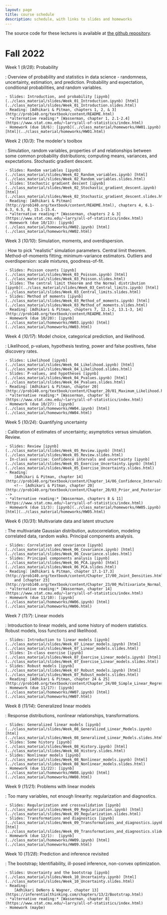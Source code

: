 ```yaml
---
layout: page
title: course schedule
description: schedule, with links to slides and homeworks
---
```


The source code for these lectures is available at
[the github repository](https://github.com/UOdsci/dsci345/).

# Fall 2022

Week 1 (*9/28*): Probability

: Overview of probability and statistics in data science -
    randomness, uncertainty, estimation, and prediction.
    Probability and expectation, conditional probabilities,
    and random variables.

    - Slides: Introduction, and probability [ipynb](../class_material/slides/Week_01_Introduction.ipynb) [html](../class_material/slides/Week_01_Introduction.slides.html)
    - Reading: [Adhikari & Pitman, chapters 1, 2, & 3](http://prob140.org/textbook/content/README.html)
    - *alternative reading:* [Wasserman, chapter 1, 2.1-2.4](https://www.stat.cmu.edu/~larry/all-of-statistics/index.html)
    - Homework (due 10/6): [ipynb](../class_material/homeworks/HW01.ipynb) [html](../class_material/homeworks/HW01.html)

Week 2 (*10/3*): The modeler's toolbox

: Simulation, random variables, properties of and relationships between
    some common probability distributions; computing means,
    variances, and expectations. Stochastic gradient descent.

    - Slides: Random variables [ipynb](../class_material/slides/Week_02_Random_variables.ipynb) [html](../class_material/slides/Week_02_Random_variables.slides.html)
    - Slides: Stochastic gradient descent [ipynb](../class_material/slides/Week_02_Stochastic_gradient_descent.ipynb) [html](../class_material/slides/Week_02_Stochastic_gradient_descent.slides.html)
    - Reading: [Adhikari & Pitman](http://prob140.org/textbook/content/README.html), chapters 4, 6.1-6.3, 6.5, 8, 15.1-15.4.
    - *alternative reading:* [Wasserman, chapters 2 & 3](https://www.stat.cmu.edu/~larry/all-of-statistics/index.html)
    - Homework (due 10/13): [ipynb](../class_material/homeworks/HW02.ipynb) [html](../class_material/homeworks/HW02.html)

Week 3 (*10/10*): Simulation, moments, and overdispersion.

: How to pick "realistic" simulation parameters.
    Central limit theorem.
    Method-of-moments fitting; minimum-variance estimators.
    Outliers and overdispersion: scale mixtures, goodness-of-fit.

    - Slides: Poisson counts [ipynb](../class_material/slides/Week_03_Poisson.ipynb) [html](../class_material/slides/Week_03_Poisson.slides.html)
    - Slides: The central limit theorem and the Normal distribution [ipynb](../class_material/slides/Week_03_Central_limits.ipynb) [html](../class_material/slides/Week_03_Central_limits.slides.html)
    - Slides: Method of moments [ipynb](../class_material/slides/Week_03_Method_of_moments.ipynb) [html](../class_material/slides/Week_03_Method_of_moments.slides.html)
    - Reading: [Adhikari & Pitman, chapters 7, 12.1-2, 13.1-3, 14](http://prob140.org/textbook/content/README.html)
    - Homework (due 10/20): [ipynb](../class_material/homeworks/HW03.ipynb) [html](../class_material/homeworks/HW03.html)

Week 4 (*10/17*): Model choice, categorical prediction, and likelihood.

: Likelihood, p-values, hypothesis testing, power and false positives,
    false discovery rates.

    - Slides: Likelihood [ipynb](../class_material/slides/Week_04_Likelihood.ipynb) [html](../class_material/slides/Week_04_Likelihood.slides.html)
    - Slides: P-values, and hypotheses [ipynb](../class_material/slides/Week_04_Pvalues.ipynb) [html](../class_material/slides/Week_04_Pvalues.slides.html)
    - Reading: [Adhikari & Pitman, chapter 20](http://prob140.org/textbook/content/Chapter_20/01_Maximum_Likelihood.html)
    - *alternative reading:* [Wasserman, chapter 9](https://www.stat.cmu.edu/~larry/all-of-statistics/index.html)
    - Homework (due 10/27): [ipynb](../class_material/homeworks/HW04.ipynb) [html](../class_material/homeworks/HW04.html)

Week 5 (*10/24*): Quantifying uncertainty

: Calibration of estimates of uncertainty;
    asymptotics versus simulation. Review.

    - Slides: Review [ipynb](../class_material/slides/Week_05_Review.ipynb) [html](../class_material/slides/Week_05_Review.slides.html)
    - In-class exercise: Confidence intervals and uncertainty [ipynb](../class_material/slides/Week_05_Exercise_Uncertainty.ipynb) [html](../class_material/slides/Week_05_Exercise_Uncertainty.slides.html)
    - Reading:
        [Adhikari & Pitman, chapter 14](http://prob140.org/textbook/content/Chapter_14/06_Confidence_Intervals.html);
        <!-- [Adhikari & Pitman, chapter 20](http://prob140.org/textbook/content/Chapter_20/03_Prior_and_Posterior.html) -->
    - *alternative reading:* [Wasserman, chapters 8 & 11](https://www.stat.cmu.edu/~larry/all-of-statistics/index.html)
    - Homework (due 11/3): [ipynb](../class_material/homeworks/HW05.ipynb) [html](../class_material/homeworks/HW05.html)

<!--
    - Slides: Power and false positives [ipynb](../class_material/slides/Week_05_Power.ipynb) [html](../class_material/slides/Week_05_Power.slides.html)
    - Slides: The bootstrap [ipynb](../class_material/slides/Week_05_Bootstrap.ipynb) [html](../class_material/slides/Week_05_Bootstrap.slides.html)
-->

Week 6 (*10/31*): Multivariate data and latent structure

: The multivariate Gaussian distribution, autocorrelation, modeling correlated data,
    random walks. Principal components analysis.
    
    - Slides: Correlation and covariance [ipynb](../class_material/slides/Week_06_Covariance.ipynb) [html](../class_material/slides/Week_06_Covariance.slides.html)
    - Slides: Principal components analysis [ipynb](../class_material/slides/Week_06_PCA.ipynb) [html](../class_material/slides/Week_06_PCA.slides.html)
    - Reading: [Adhikari & Pitman, chapter 17.1-17.3](http://prob140.org/textbook/content/Chapter_17/00_Joint_Densities.html)
        and [chapter 23](http://prob140.org/textbook/content/Chapter_23/00_Multivariate_Normal_RVs.html)
    - *alternative reading:* [Wasserman, chapter 14](https://www.stat.cmu.edu/~larry/all-of-statistics/index.html)
    - Homework (due 11/10): [ipynb](../class_material/homeworks/HW06.ipynb) [html](../class_material/homeworks/HW06.html)

Week 7 (*11/7*): Linear models

: Introduction to linear models, and some history of modern statistics.
    Robust models, loss functions and likelihood.

    - Slides: Introduction to linear models [ipynb](../class_material/slides/Week_07_Linear_models.ipynb) [html](../class_material/slides/Week_07_Linear_models.slides.html)
    - Slides: In-class exercise [ipynb](../class_material/slides/Week_07_Exercise_Linear_models.ipynb) [html](../class_material/slides/Week_07_Exercise_Linear_models.slides.html)
    - Slides: Robust models [ipynb](../class_material/slides/Week_07_Robust_models.ipynb) [html](../class_material/slides/Week_07_Robust_models.slides.html)
    - Reading: [Adhikari & Pitman, chapter 24 & 25](http://prob140.org/textbook/content/Chapter_24/00_Simple_Linear_Regression.html)
    - Homework (due 11/17): [ipynb](../class_material/homeworks/HW07.ipynb) [html](../class_material/homeworks/HW07.html)

Week 8 (*11/14*): Generalized linear models

: Response distributions, nonlinear relationships, transformations. <!-- Mixed models. -->

    - Slides: Generalized linear models [ipynb](../class_material/slides/Week_08_Generalized_Linear_Models.ipynb) [html](../class_material/slides/Week_08_Generalized_Linear_Models.slides.html)
    - Slides: Some history [ipynb](../class_material/slides/Week_08_History.ipynb) [html](../class_material/slides/Week_08_History.slides.html)
    - Slides: Nonlinear models [ipynb](../class_material/slides/Week_08_Nonlinear_models.ipynb) [html](../class_material/slides/Week_08_Nonlinear_models.slides.html)
    - Homework (due 11/22): [ipynb](../class_material/homeworks/HW08.ipynb) [html](../class_material/homeworks/HW08.html)

Week 9 (*11/21*): Problems with linear models

: Too many variables, not enough linearity: regularization and diagnostics.

    - Slides: Regularization and crossvalidation [ipynb](../class_material/slides/Week_09_Regularization.ipynb) [html](../class_material/slides/Week_09_Regularization.slides.html)
    - Slides: Transformations and diagnostics [ipynb](../class_material/slides/Week_09_Transformations_and_diagnostics.ipynb) [html](../class_material/slides/Week_09_Transformations_and_diagnostics.slides.html)
    - Homework (due 12/1):  [ipynb](../class_material/homeworks/HW09.ipynb) [html](../class_material/homeworks/HW09.html)

Week 10 (*11/28*): Prediction and inference revisited

: The bootstrap; Identifiability, ill-posed inference, non-convex optimization.

    - Slides: Uncertainty and the bootstrap [ipynb](../class_material/slides/Week_10_Uncertainty.ipynb) [html](../class_material/slides/Week_10_Uncertainty.slides.html)
    - Reading: 
        [Adhikari DeNero & Wagner, chapter 13](https://inferentialthinking.com/chapters/13/2/Bootstrap.html)
    - *alternative reading:* [Wasserman, chapter 8](https://www.stat.cmu.edu/~larry/all-of-statistics/index.html)
    - Homework (maybe)

